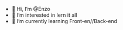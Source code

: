 - 👋 Hi, I’m @Enzo
- 👀 I’m interested in lern it all
- 🌱 I’m currently learning Front-en//Back-end

<!---
DonRogger85/DonRogger85 is a ✨ special ✨ repository because its `README.md` (this file) appears on your GitHub profile.
You can click the Preview link to take a look at your changes.
--->
